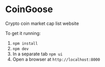 # CoinGoose
Crypto coin market cap list website

To get it running:
1. `npm install`
2. `npm dev`
3. In a separate tab `npm ui`
4. Open a browser at `http://localhost:8000`
